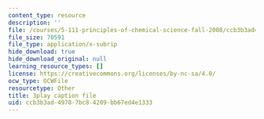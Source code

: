 ```yaml
---
content_type: resource
description: ''
file: /courses/5-111-principles-of-chemical-science-fall-2008/ccb3b3ad49787bc84209bb67ed4e1333_l-BNoAPe6qo.srt
file_size: 70591
file_type: application/x-subrip
hide_download: true
hide_download_original: null
learning_resource_types: []
license: https://creativecommons.org/licenses/by-nc-sa/4.0/
ocw_type: OCWFile
resourcetype: Other
title: 3play caption file
uid: ccb3b3ad-4978-7bc8-4209-bb67ed4e1333
---
```

